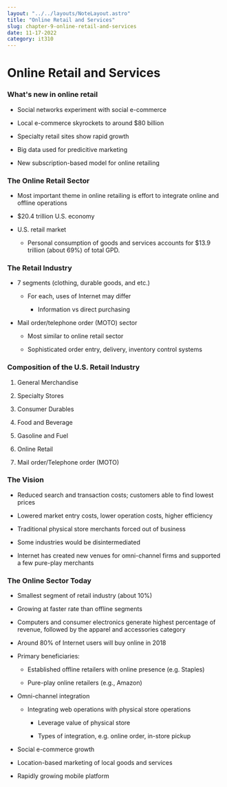 ```yaml
---
layout: "../../layouts/NoteLayout.astro"
title: "Online Retail and Services"
slug: chapter-9-online-retail-and-services
date: 11-17-2022
category: it310
---
```


# Online Retail and Services

### What's new in online retail

- Social networks experiment with social e-commerce

- Local e-commerce skyrockets to around $80 billion

- Specialty retail sites show rapid growth

- Big data used for predicitive marketing

- New subscription-based model for online retailing

### The Online Retail Sector

- Most important theme in online retailing is effort to integrate online and offline operations

- $20.4 trillion U.S. economy

- U.S. retail market

  - Personal consumption of goods and services accounts for $13.9 trillion (about 69%) of total GPD.

### The Retail Industry

- 7 segments (clothing, durable goods, and etc.)

  - For each, uses of Internet may differ

    - Information vs direct purchasing

- Mail order/telephone order (MOTO) sector

  - Most similar to online retail sector

  - Sophisticated order entry, delivery, inventory control systems

### Composition of the U.S. Retail Industry

1. General Merchandise

2. Specialty Stores

3. Consumer Durables

4. Food and Beverage

5. Gasoline and Fuel

6. Online Retail

7. Mail order/Telephone order (MOTO)

### The Vision

- Reduced search and transaction costs; customers able to find lowest prices

- Lowered market entry costs, lower operation costs, higher efficiency

- Traditional physical store merchants forced out of business

- Some industries would be disintermediated

- Internet has created new venues for omni-channel firms and supported a few pure-play merchants

### The Online Sector Today

- Smallest segment of retail industry (about 10%)

- Growing at faster rate than offline segments

- Computers and consumer electronics generate highest percentage of revenue, followed by the apparel and accessories category

- Around 80% of Internet users will buy online in 2018

- Primary beneficiaries:

  - Established offline retailers with online presence (e.g. Staples)

  - Pure-play online retailers (e.g., Amazon)

- Omni-channel integration

  - Integrating web operations with physical store operations

    - Leverage value of physical store

    - Types of integration, e.g. online order, in-store pickup

- Social e-commerce growth

- Location-based marketing of local goods and services

- Rapidly growing mobile platform
